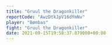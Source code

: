 ```yaml
---
title: "Gruul the Dragonkiller"
reportCode: "AwzDtkJpV16dYmNv"
player: "Bømbas"
fight: "Gruul the Dragonkiller"
date: 2021-09-15T19:58:37.879000+00:00
---
```

